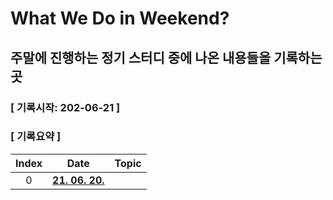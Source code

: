 # What We Do in Weekend?

## 주말에 진행하는 정기 스터디 중에 나온 내용들을 기록하는 곳

### [ 기록시작: 202-06-21 ]

### [ 기록요약 ]
| Index | Date | Topic | 
|:---:|:---:|:---|
| 0 |  [**21. 06. 20.**](./210620.md) | |

